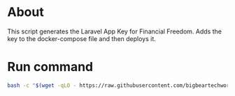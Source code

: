 # About

This script generates the Laravel App Key for Financial Freedom. Adds the key to the docker-compose file and then deploys it.

# Run command

```bash
bash -c "$(wget -qLO - https://raw.githubusercontent.com/bigbeartechworld/big-bear-scripts/master/casaos-generate-financial-freedom-app-key/run.sh)"
```
